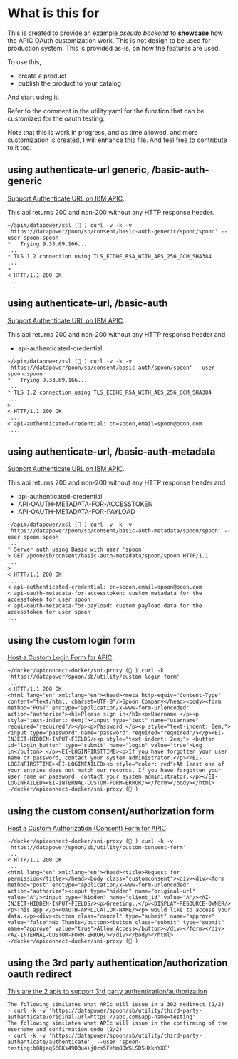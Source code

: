 # What is this for

This is created to provide an example *pseudo backend* to **showcase** how the APIC OAuth customization work.  This is not design to be used for production system.  This is provided as-is, on how the features are used.

To use this, 
- create a product
- publish the product to your catalog

And start using it.

Refer to the comment in the utility.yaml for the function that can be customized for the oauth testing.

Note that this is work in progress, and as time allowed, and more customization is created, I will enhance this file.  And feel free to contribute to it too.

## using authenticate-url generic, /basic-auth-generic   
[Support Authenticate URL on IBM APIC](http://www.ibm.com/support/knowledgecenter/SSMNED_5.0.0/com.ibm.apic.toolkit.doc/con_auth_url.html).

This api returns 200 and non-200 without any HTTP response header.

```
~/apim/datapower/xsl (💃 ) curl -v -k -v 'https://datapower/poon/sb/consent/basic-auth-generic/spoon/spoon' --user spoon:spoon
*   Trying 9.33.69.166...
...
* TLS 1.2 connection using TLS_ECDHE_RSA_WITH_AES_256_GCM_SHA384
...
> 
< HTTP/1.1 200 OK
....
```
## using authenticate-url, /basic-auth
[Support Authenticate URL on IBM APIC](http://www.ibm.com/support/knowledgecenter/SSMNED_5.0.0/com.ibm.apic.toolkit.doc/con_auth_url.html).

This api returns 200 and non-200 without any HTTP response header and
- api-authenticated-credential

```
~/apim/datapower/xsl (💃 ) curl -v -k -v 'https://datapower/poon/sb/consent/basic-auth/spoon/spoon' --user spoon:spoon
*   Trying 9.33.69.166...
...
* TLS 1.2 connection using TLS_ECDHE_RSA_WITH_AES_256_GCM_SHA384
...
> 
< HTTP/1.1 200 OK
....
< api-authenticated-credential: cn=spoon,email=spoon@poon.com
....

```
## using authenticate-url, /basic-auth-metadata
[Support Authenticate URL on IBM APIC](http://www.ibm.com/support/knowledgecenter/SSMNED_5.0.0/com.ibm.apic.toolkit.doc/con_auth_url.html).

This api returns 200 and non-200 without any HTTP response header and
- api-authenticated-credential
- API-OAUTH-METADATA-FOR-ACCESSTOKEN
- API-OAUTH-METADATA-FOR-PAYLOAD
```
~/apim/datapower/xsl (💃 ) curl -v -k -v 'https://datapower/poon/sb/consent/basic-auth-metadata/spoon/spoon' --user spoon:spoon
...
* Server auth using Basic with user 'spoon'
> GET /poon/sb/consent/basic-auth-metadata/spoon/spoon HTTP/1.1
...
> 
< HTTP/1.1 200 OK
...
< api-authenticated-credential: cn=spoon,email=spoon@poon.com
< api-oauth-metadata-for-accesstoken: custom metadata for the accesstoken for user spoon
< api-oauth-metadata-for-payload: custom payload data for the accesstoken for user spoon
...
```
## using the custom login form
[Host a Custom Login Form for APIC](http://www.ibm.com/support/knowledgecenter/SSFS6T/com.ibm.apic.toolkit.doc/task_apionprem_Create_a_custom_login_form.html)

```
~/docker/apiconnect-docker/sni-proxy (💃 ) curl -k 'https://datapower/spoon/sb/utility/custom-login-form'
...
< HTTP/1.1 200 OK
<html lang="en" xml:lang="en"><head><meta http-equiv="Content-Type" content="text/html; charset=UTF-8"/>Spoon Company</head><body><form method="POST" enctype="application/x-www-form-urlencoded" action="authorize"><h1>Please sign in</h1><p>Username </p><p style="text-indent: 0em;"><input type="text" name="username" required="required"/></p><p>Password </p><p style="text-indent: 0em;"><input type="password" name="password" required="required"/></p><EI-INJECT-HIDDEN-INPUT-FIELDS/><p style="text-indent: 2em;"> <button id="login_button" type="submit" name="login" value="true">Log in</button> </p><EI-LOGINFIRSTTIME><p>If you have forgotten your user name or password, contact your system administrator.</p></EI-LOGINFIRSTTIME><EI-LOGINFAILED><p style="color: red">At least one of your entries does not match our records. If you have forgotten your user name or password, contact your system administrator.</p></EI-LOGINFAILED><EI-INTERNAL-CUSTOM-FORM-ERROR/></form></body></html>
~/docker/apiconnect-docker/sni-proxy (💃 )
```
## using the custom consent/authorization form
[Host a Custom Authorization (Consent) Form for APIC](http://www.ibm.com/support/knowledgecenter/SSFS6T/com.ibm.apic.toolkit.doc/task_apionprem_create_a_custom_authorization_form.html)

```
~/docker/apiconnect-docker/sni-proxy (💃 ) curl -k -v 'https://datapower/spoon/sb/utility/custom-consent-form'
...
< HTTP/1.1 200 OK
...
<html lang="en" xml:lang="en"><head><title>Request for permission</title></head><body class="customconsent"><div><div><form method="post" enctype="application/x-www-form-urlencoded" action="authorize"><input type="hidden" name="original-url" value="A"/><input type="hidden" name="client_id" value="A"/><AZ-INJECT-HIDDEN-INPUT-FIELDS/><p>Greeting..</p><DISPLAY-RESOURCE-OWNER/><p>This app </p><OAUTH-APPLICATION-NAME/><p> would like to access your data.</p><div><button class="cancel" type="submit" name="approve" value="false">No Thanks</button><button class="submit" type="submit" name="approve" value="true">Allow Access</button></div></form></div><AZ-INTERNAL-CUSTOM-FORM-ERROR/></div></body></html>
~/docker/apiconnect-docker/sni-proxy (💃 ) 
```
## using the 3rd party authentication/authorization oauth redirect
[This are the 2 apis to support 3rd party authentication/authorization](http://www.ibm.com/support/knowledgecenter/SSMNED_5.0.0/com.ibm.apic.toolkit.doc/task_apionprem_redirect_form_.html)

```
The following similates what APIc will issue in a 302 redirect (1/2)
- curl -k -v 'https://datapower/spoon/sb/utility/third-party-authenticate?original-url=https://abc.com&app-name=testing'
The following similates what APIc will issue in the confirming of the username and confirmation code (2/2)
- curl -k -v 'https://datapower/spoon/sb/utility/third-party-authenticate/authenticate'  --user 'spoon-testing:b88jaq56OKs49D3u4+jQzs5FeMm8OWSLSD5HXknYXE'

```
